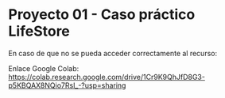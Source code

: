 # Proyecto 01 - Caso práctico **LifeStore** 
En caso de que no se pueda acceder correctamente al recurso:

Enlace Google Colab: https://colab.research.google.com/drive/1Cr9K9QhJfD8G3-p5KBQAX8NQio7Rsl_-?usp=sharing
